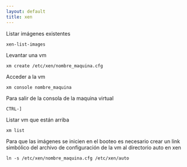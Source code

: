 ```yaml
---
layout: default
title: xen
---
```

Listar imágenes existentes

    xen-list-images 

Levantar una vm

    xm create /etc/xen/nombre_maquina.cfg

Acceder a la vm

    xm console nombre_maquina

Para salir de la consola de la maquina virtual

    CTRL-]

Listar vm que están arriba

    xm list

Para que las imágenes se inicien en el booteo es necesario crear un link simbólico del archivo de configuración de la vm al directorio auto en xen

    ln -s /etc/xen/nombre_maquina.cfg /etc/xen/auto
